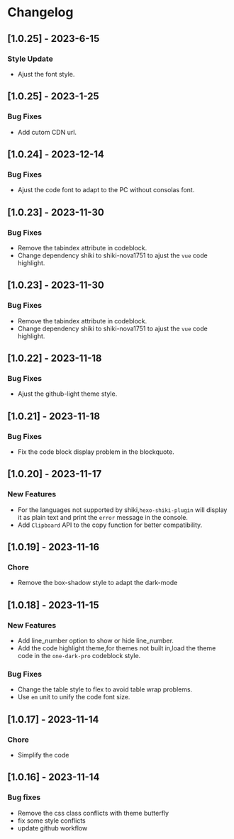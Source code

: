 # Changelog

## [1.0.25] - 2023-6-15

### Style Update

- Ajust the font style.

## [1.0.25] - 2023-1-25

### Bug Fixes

- Add cutom CDN url.

## [1.0.24] - 2023-12-14

### Bug Fixes

- Ajust the code font to adapt to the PC without consolas font.

## [1.0.23] - 2023-11-30

### Bug Fixes

- Remove the tabindex attribute in codeblock.
- Change dependency shiki to shiki-nova1751 to ajust the `vue` code highlight.

## [1.0.23] - 2023-11-30

### Bug Fixes

- Remove the tabindex attribute in codeblock.
- Change dependency shiki to shiki-nova1751 to ajust the `vue` code highlight.

## [1.0.22] - 2023-11-18

### Bug Fixes

- Ajust the github-light theme style.

## [1.0.21] - 2023-11-18

### Bug Fixes

- Fix the code block display problem in the blockquote.

## [1.0.20] - 2023-11-17

### New Features

- For the languages not supported by shiki,`hexo-shiki-plugin` will display it as plain text and print the `error` message in the console.
- Add `Clipboard` API to the copy function for better compatibility.

## [1.0.19] - 2023-11-16

### Chore

- Remove the box-shadow style to adapt the dark-mode

## [1.0.18] - 2023-11-15

### New Features

- Add line_number option to show or hide line_number.
- Add the code highlight theme,for themes not built in,load the theme code in the `one-dark-pro` codeblock style.

### Bug Fixes

- Change the table style to flex to avoid table wrap problems.
- Use `em` unit to unify the code font size.

## [1.0.17] - 2023-11-14

### Chore

- Simplify the code

## [1.0.16] - 2023-11-14

### Bug fixes

- Remove the css class conflicts with theme butterfly
- fix some style conflicts
- update github workflow
